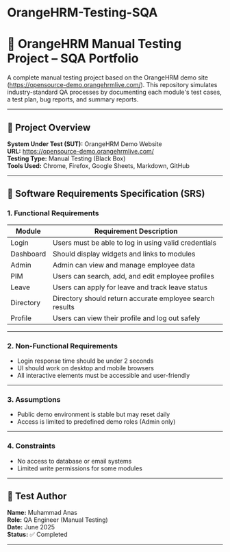# OrangeHRM-Testing-SQA
# 🧾 OrangeHRM Manual Testing Project – SQA Portfolio

A complete manual testing project based on the OrangeHRM demo site (https://opensource-demo.orangehrmlive.com/). This repository simulates industry-standard QA processes by documenting each module's test cases, a test plan, bug reports, and summary reports.

---

## 📌 Project Overview

**System Under Test (SUT):** OrangeHRM Demo Website  
**URL:** https://opensource-demo.orangehrmlive.com/  
**Testing Type:** Manual Testing (Black Box)  
**Tools Used:** Chrome, Firefox, Google Sheets, Markdown, GitHub  

---

## 🧾 Software Requirements Specification (SRS)

### 1. Functional Requirements

| Module     | Requirement Description |
|------------|--------------------------|
| Login      | Users must be able to log in using valid credentials |
| Dashboard  | Should display widgets and links to modules |
| Admin      | Admin can view and manage employee data |
| PIM        | Users can search, add, and edit employee profiles |
| Leave      | Users can apply for leave and track leave status |
| Directory  | Directory should return accurate employee search results |
| Profile    | Users can view their profile and log out safely |

---

### 2. Non-Functional Requirements

- Login response time should be under 2 seconds
- UI should work on desktop and mobile browsers
- All interactive elements must be accessible and user-friendly

---

### 3. Assumptions

- Public demo environment is stable but may reset daily
- Access is limited to predefined demo roles (Admin only)

---

### 4. Constraints

- No access to database or email systems
- Limited write permissions for some modules

---

## 👤 Test Author

**Name:** Muhammad Anas  
**Role:** QA Engineer (Manual Testing)  
**Date:** June 2025  
**Status:** ✅ Completed

---

